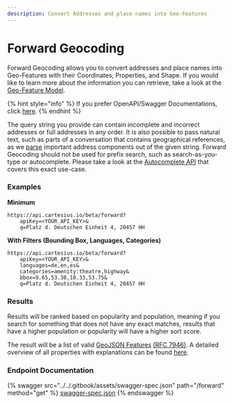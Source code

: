 ```yaml
---
description: Convert Addresses and place names into Geo-Features
---
```


# Forward Geocoding

Forward Geocoding allows you to convert addresses and place names into Geo-Features with their Coordinates, Properties, and Shape. If you would like to learn more about the information you can retrieve, take a look at the [Geo-Feature Model](../geo-feature-model.md).

{% hint style="info" %}
If you prefer OpenAPI/Swagger Documentations, click [here](https://api.cartesius.io/beta/openapi#/default/ForwardController\_forwardRequest).
{% endhint %}

The query string you provide can contain incomplete and incorrect addresses or full addresses in any order. It is also possible to pass natural text, such as parts of a conversation that contains geographical references, as we [parse](address-parsing.md) important address components out of the given string. Forward Geocoding should not be used for prefix search, such as search-as-you-type or autocomplete. Please take a look at the [Autocomplete API](autocomplete.md) that covers this exact use-case.

### Examples

**Minimum**

```url
https://api.cartesius.io/beta/forward?
    apiKey=<YOUR_API_KEY>&   
    q=Platz d. Deutschen Einheit 4, 20457 HH
```

**With Filters (Bounding Box, Languages, Categories)**

```url
https://api.cartesius.io/beta/forward?
    apiKey=<YOUR_API_KEY>&   
    languages=de,en,es& 
    categories=amenity:theatre,highway&
    bbox=9.65,53.38,10.33,53.75&
    q=Platz d. Deutschen Einheit 4, 20457 HH
```

### Results

Results will be ranked based on popularity and population, meaning if you search for something that does not have any exact matches, results that have a higher population or popularity will have a higher sort score.&#x20;

The result will be a list of valid [GeoJSON Features](https://geojson.org/) [(RFC 7946)](https://tools.ietf.org/html/rfc7946). A detailed overview of all properties with explanations can be found [here](../geo-feature-model.md).

### Endpoint Documentation

{% swagger src="../../.gitbook/assets/swagger-spec.json" path="/forward" method="get" %}
[swagger-spec.json](../../.gitbook/assets/swagger-spec.json)
{% endswagger %}
